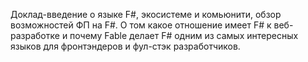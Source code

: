 Доклад-введение о языке F#, экосистеме и комьюнити, обзор возможностей ФП на F#. О том какое отношение имеет F# к веб-разработке и почему Fable делает F# одним из самых интересных языков для фронтэндеров и фул-стэк разработчиков.